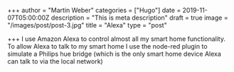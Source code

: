 +++
author = "Martin Weber"
categories = ["Hugo"]
date = 2019-11-07T05:00:00Z
description = "This is meta description"
draft = true
image = "/images/post/post-3.jpg"
title = "Alexa"
type = "post"

+++
I use Amazon Alexa to control almost all my smart home functionality. To allow Alexa to talk to my smart home I use the node-red plugin to simulate a Philips hue bridge (which is the only smart home device Alexa can talk to via the local network)